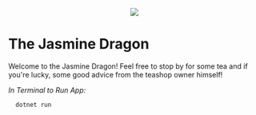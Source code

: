 <p align="center">
  <img src="https://i.imgur.com/OpnnkpC.png">
</p>

# The Jasmine Dragon
Welcome to the Jasmine Dragon!
Feel free to stop by for some tea and if you're lucky, some good advice from the teashop owner himself! 

*In Terminal to Run App:*

   ```sh
     dotnet run
   ```
